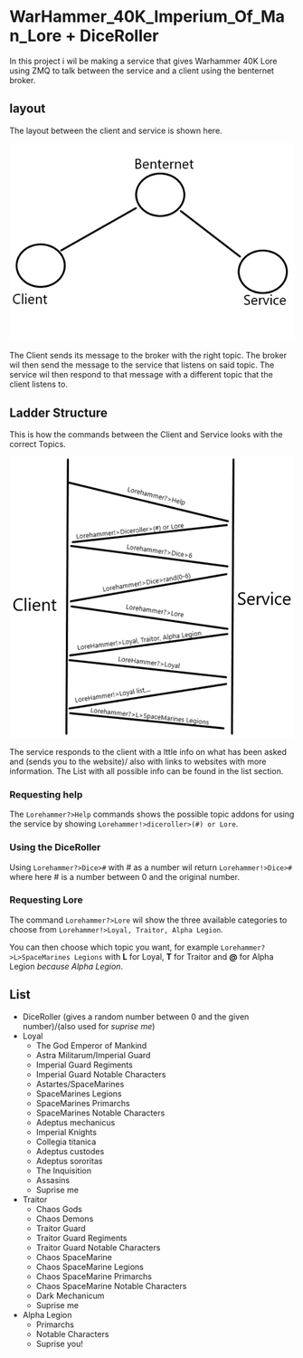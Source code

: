 # WarHammer_40K_Imperium_Of_Man_Lore + DiceRoller

In this project i wil be making a service that gives Warhammer 40K Lore using ZMQ to talk between the service and a client using the benternet broker.

## layout

The layout between the client and service is shown here.

![BenternetLayout](BenternetImages/benternet_layout.png)

The Client sends its message to the broker with the right topic. The broker wil then send the message to the service that listens on said topic. The service wil then respond to that message with a different topic that the client listens to.

## Ladder Structure

This is how the commands between the Client and Service looks with the correct Topics.

![ladder](BenternetImages/ladder.png)

The service responds to the client with a lttle info on what has been asked and (sends you to the website)/ also with links to websites with more information.
The List with all possible info can be found in the list section. 

### Requesting help

The `Lorehammer?>Help` commands shows the possible topic addons for using the service by showing `Lorehammer!>diceroller>(#) or Lore`.

### Using the DiceRoller

Using `Lorehammer?>Dice>#` with # as a number wil return `Lorehammer!>Dice>#` where here # is a number between 0 and the original number.

### Requesting Lore

The command `Lorehammer?>Lore` wil show the three available categories to choose from `Lorehammer!>Loyal, Traitor, Alpha Legion`.

You can then choose which topic you want, for example `Lorehammer?>L>SpaceMarines Legions` with **L** for Loyal, **T** for Traitor and **@** for Alpha Legion *because Alpha Legion*.

## List
- DiceRoller (gives a random number between 0 and the given number)/(also used for *suprise me*)
- Loyal
  - The God Emperor of Mankind
  - Astra Militarum/Imperial Guard
  - Imperial Guard Regiments  
  - Imperial Guard Notable Characters
  - Astartes/SpaceMarines
  - SpaceMarines Legions
  - SpaceMarines Primarchs 
  - SpaceMarines Notable Characters
  - Adeptus mechanicus
  - Imperial Knights
  - Collegia titanica
  - Adeptus custodes
  - Adeptus sororitas
  - The Inquisition
  - Assasins
  - Suprise me
- Traitor
  - Chaos Gods
  - Chaos Demons 
  - Traitor Guard
  - Traitor Guard Regiments 
  - Traitor Guard Notable Characters
  - Chaos SpaceMarine
  - Chaos SpaceMarine Legions 
  - Chaos SpaceMarine Primarchs  
  - Chaos SpaceMarine Notable Characters
  - Dark Mechanicum
  - Suprise me
- Alpha Legion
  - Primarchs
  - Notable Characters
  - Suprise you!
